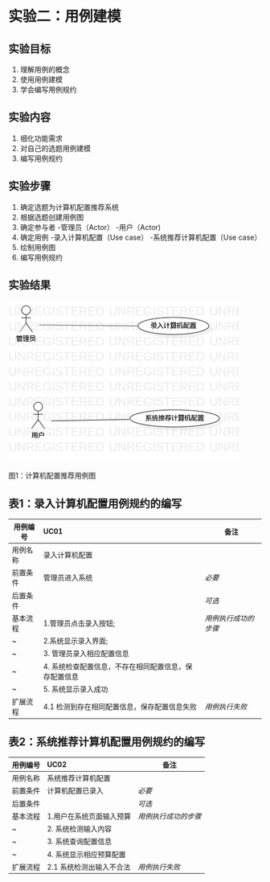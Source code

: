 # 实验二：用例建模

## 实验目标
1. 理解用例的概念
2. 使用用例建模
3. 学会编写用例规约

## 实验内容

1. 细化功能需求
2. 对自己的选题用例建模
3. 编写用例规约



## 实验步骤
1. 确定选题为计算机配置推荐系统
2. 根据选题创建用例图
3. 确定参与者
   -管理员（Actor）
   -用户（Actor)
4. 确定用例
   -录入计算机配置（Use case）
   -系统推荐计算机配置（Use case）
5. 绘制用例图
6. 编写用例规约



## 实验结果

![用例图](./UseCaseDiagram1.jpg)

图1：计算机配置推荐用例图






## 表1：录入计算机配置用例规约的编写

用例编号  | UC01 | 备注  
-|:-|-  
用例名称  | 录入计算机配置  |   
前置条件  |   管理员进入系统   | *必要*   
后置条件  |      | *可选*   
基本流程  | 1.管理员点击录入按钮;  |*用例执行成功的步骤*    
~| 2.系统显示录入界面;  |   
~| 3. 管理员录入相应配置信息  |   
~| 4. 系统检查配置信息，不存在相同配置信息，保存配置信息 |   
~| 5. 系统显示录入成功  |  
扩展流程  | 4.1 检测到存在相同配置信息，保存配置信息失败  |*用例执行失败*    




## 表2：系统推荐计算机配置用例规约的编写 

用例编号  | UC02 | 备注  
-|:-|-  
用例名称  | 系统推荐计算机配置  |   
前置条件  |    计算机配置已录入  | *必要*   
后置条件  |      | *可选*   
基本流程  | 1.用户在系统页面输入预算  |*用例执行成功的步骤*    
~| 2. 系统检测输入内容  |   
~| 3. 系统查询配置信息  |   
~| 4. 系统显示相应预算配置  |
扩展流程  | 2.1 系统检测出输入不合法  |*用例执行失败*    







